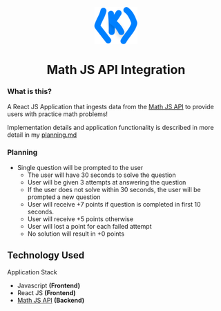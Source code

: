 <div align="center">
  <img alt="Logo" src="logo.svg" width="100" />
</div>
<h1 align="center">
  Math JS API Integration
</h1>

<!-- ![Screenshot](application.png) -->

### What is this?
A React JS Application that ingests data from the [Math JS API](https://api.mathjs.org/) to provide users with practice math problems! 

Implementation details and application functionality is described in more detail in my [planning.md](planning.md)

### Planning 
* Single question will be prompted to the user
  * The user will have 30 seconds to solve the question
  * User will be given 3 attempts at answering the question
  * If the user does not solve within 30 seconds, the user will be prompted a new question
  * User will receive +7 points if question is completed in first 10 seconds.
  * User will receive +5 points otherwise
  * User will lost a point for each failed attempt
  * No solution will result in +0 points


## Technology Used

Application Stack
* Javascript **(Frontend)**
* React JS **(Frontend)**
* [Math JS API](https://api.mathjs.org/) **(Backend)**
